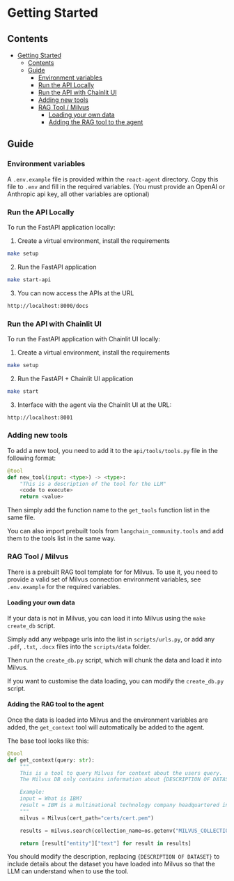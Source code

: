 # Getting Started

## Contents

- [Getting Started](#getting-started)
  - [Contents](#contents)
  - [Guide](#guide)
    - [Environment variables](#environment-variables)
    - [Run the API Locally](#run-the-api-locally)
    - [Run the API with Chainlit UI](#run-the-api-with-chainlit-ui)
    - [Adding new tools](#adding-new-tools)
    - [RAG Tool / Milvus](#rag-tool--milvus)
      - [Loading your own data](#loading-your-own-data)
      - [Adding the RAG tool to the agent](#adding-the-rag-tool-to-the-agent)


## Guide

### Environment variables

A `.env.example` file is provided within the `react-agent` directory. Copy this file to `.env` and fill in the required variables.
(You must provide an OpenAI or Anthropic api key, all other variables are optional)


### Run the API Locally

To run the FastAPI application locally:

1. Create a virtual environment, install the requirements

```bash
make setup
```

2. Run the FastAPI application

```bash
make start-api
```

3. You can now access the APIs at the URL

```bash
http://localhost:8000/docs
```

### Run the API with Chainlit UI

To run the FastAPI application with Chainlit UI locally:

1. Create a virtual environment, install the requirements

```bash
make setup
```

2. Run the FastAPI + Chainlit UI application

```bash
make start
```

3. Interface with the agent via the Chainlit UI at the URL:

```bash
http://localhost:8001
```

### Adding new tools

To add a new tool, you need to add it to the `api/tools/tools.py` file in the following format:

```python
@tool
def new_tool(input: <type>) -> <type>:
    "This is a description of the tool for the LLM"
    <code to execute>
    return <value>
```

Then simply add the function name to the `get_tools` function list in the same file.

You can also import prebuilt tools from `langchain_community.tools` and add them to the tools list in the same way.


### RAG Tool / Milvus

There is a prebuilt RAG tool template for for Milvus.
To use it, you need to provide a valid set of Milvus connection environment variables, see `.env.example` for the required variables.


#### Loading your own data

If your data is not in Milvus, you can load it into Milvus using the `make create_db` script.

Simply add any webpage urls into the list in `scripts/urls.py`, or add any `.pdf`, `.txt`, `.docx` files into the `scripts/data` folder.

Then run the `create_db.py` script, which will chunk the data and load it into Milvus.

If you want to customise the data loading, you can modify the `create_db.py` script.


#### Adding the RAG tool to the agent

Once the data is loaded into Milvus and the environment variables are added, the `get_context` tool will automatically be added to the agent.

The base tool looks like this:

```python
@tool
def get_context(query: str):
    """
    This is a tool to query Milvus for context about the users query.
    The Milvus DB only contains information about {DESCRIPTION OF DATASET}.

    Example:
    input = What is IBM?
    result = IBM is a multinational technology company headquartered in Armonk, New York.
    """
    milvus = Milvus(cert_path="certs/cert.pem")

    results = milvus.search(collection_name=os.getenv("MILVUS_COLLECTION"), query=query, k=5, output_fields=["text"])

    return [result["entity"]["text"] for result in results]
```

You should modify the description, replacing `{DESCRIPTION OF DATASET}` to include details about the dataset you have loaded into Milvus so that the LLM can understand when to use the tool.
